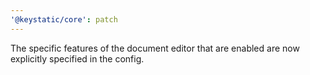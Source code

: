 ```yaml
---
'@keystatic/core': patch
---
```


The specific features of the document editor that are enabled are now explicitly
specified in the config.
